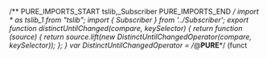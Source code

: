 /** PURE_IMPORTS_START tslib,_Subscriber PURE_IMPORTS_END */
import * as tslib_1 from "tslib";
import { Subscriber } from '../Subscriber';
export function distinctUntilChanged(compare, keySelector) {
    return function (source) { return source.lift(new DistinctUntilChangedOperator(compare, keySelector)); };
}
var DistinctUntilChangedOperator = /*@__PURE__*/ (funct